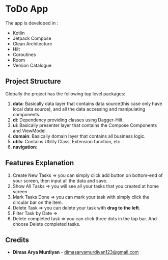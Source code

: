# ToDo App

The app is developed in :
- Kotlin
- Jetpack Compose
- Clean Architecture
- Hilt
- Coroutines
- Room
- Version Catalogue


## Project Structure
Globally the project has the following top level packages:
1. **data**: Basically data layer that contains data source(this case only have local data source), and all the data accessing and manipulating components.
2. **di**: Dependency providing classes using Dagger-Hilt.
3. **ui**: Basically presenter layer that contains the Compose Components and ViewModel.
4. **domain**: Basically domain layer that contains all business logic.
5. **utils**: Contains Utility Class, Extension function, etc.
6. **navigation**: 

## Features Explanation
1. Create New Tasks ⇒ you can simply click add button on bottom-end of your screen, then input all the data and save.
2. Show All Tasks ⇒ you will see all your tasks that you created at home screen
3. Mark Tasks Done ⇒ you can mark your task with simply click the circular bar on the item.
4. Delete Task ⇒ you can delete your task with **drag to the left**.
5. Filter Task by Date ⇒
6. Delete completed task ⇒ you can click three dots in the top bar. And choose Delete completed tasks.


## Credits
- **Dimas Arya Murdiyan** - dimasaryamurdiyan123@gmail.com